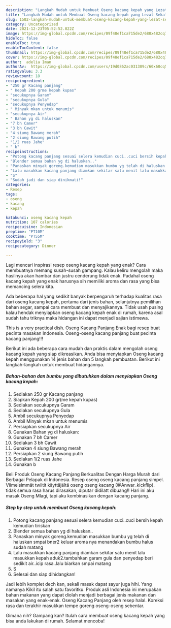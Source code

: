 ```yaml
---
description: "Langkah Mudah untuk Membuat Oseng kacang kepah yang Lezat Sekali"
title: "Langkah Mudah untuk Membuat Oseng kacang kepah yang Lezat Sekali"
slug: 1502-langkah-mudah-untuk-membuat-oseng-kacang-kepah-yang-lezat-sekali
category: Uncategorized
date: 2021-12-23T05:52:52.022Z
image: https://img-global.cpcdn.com/recipes/09f48ef1ca715de2/680x482cq70/oseng-kacang-kepah-foto-resep-utama.jpg
hideToc: false
enableToc: true
enableTocContent: false
thumbnail: https://img-global.cpcdn.com/recipes/09f48ef1ca715de2/680x482cq70/oseng-kacang-kepah-foto-resep-utama.jpg
cover: https://img-global.cpcdn.com/recipes/09f48ef1ca715de2/680x482cq70/oseng-kacang-kepah-foto-resep-utama.jpg
author:  adelia Iman
authorAv:  https://img-global.cpcdn.com/users/19d0862ac031389c/60x60cq50/avatar.jpg
ratingvalue: 3.3
reviewcount: 18
recipeingredient:
- "250 gr Kacang panjang"
- " Kepah 200 grme kepah kupas"
- "secukupnya Garam"
- "secukupnya Gula"
- "secukupnya Penyedap"
- " Minyak mkan untuk menumis"
- "secukupnya Air"
- " Bahan yg di haluskan"
- "7 bh Camer"
- "3 bh Cawit"
- "4 siung Bawang merah"
- "2 siung Bawang putih"
- "1/2 ruas Jahe"
- " b"
recipeinstructions:
- "Potong kacang panjang sesuai selera kemudian cuci..cuci bersih kepah kemudian tiriskan"
- "Blender semua bahan yg di haluskan.."
- "Panaskan minyak goreng.kemudian masukkan bumbu yg telah di haluskan smpai bner2 keluar aroma nya menandakan bumbu halus sudah matang"
- "Lalu masukkan kacang panjang diamkan sekitar satu menit lalu masukkan kepah aduk2.tambahkan garam gula dan penyedap beri sedikit air..icip rasa..lalu biarkan smpai matang"
- "S"
- "Sudah jadi dan siap dinikmati!"
categories:
- Resep
tags:
- oseng
- kacang
- kepah

katakunci: oseng kacang kepah 
nutrition: 107 calories
recipecuisine: Indonesian
preptime: "PT10M"
cooktime: "PT55M"
recipeyield: "3"
recipecategory: Dinner

---
```



Lagi mencari inspirasi resep oseng kacang kepah yang enak? Cara membuatnya memang susah-susah gampang. Kalau keliru mengolah maka hasilnya akan hambar dan justru cenderung tidak enak. Padahal oseng kacang kepah yang enak harusnya sih memiliki aroma dan rasa yang bisa memancing selera kita.


Ada beberapa hal yang sedikit banyak berpengaruh terhadap kualitas rasa dari oseng kacang kepah, pertama dari jenis bahan, selanjutnya pemilihan bahan segar, sampai cara membuat dan menyajikannya. Tidak usah pusing kalau hendak menyiapkan oseng kacang kepah enak di rumah, karena asal sudah tahu triknya maka hidangan ini dapat menjadi sajian istimewa.

This is a very practical dish. Oseng Kacang Panjang Enak bagi resep buat pecinta masakan Indonesia. Oseng-oseng kacang panjang buat pecinta kacang panjang!!!


Berikut ini ada beberapa cara mudah dan praktis dalam mengolah oseng kacang kepah yang siap dikreasikan. Anda bisa menyiapkan Oseng kacang kepah menggunakan 14 jenis bahan dan 5 langkah pembuatan. Berikut ini langkah-langkah untuk membuat hidangannya.

<!--inarticleads1-->

##### Bahan-bahan dan bumbu yang dibutuhkan dalam menyiapkan Oseng kacang kepah:

1. Sediakan 250 gr Kacang panjang
1. Siapkan  Kepah 200 gr(me kepah kupas)
1. Sediakan secukupnya Garam
1. Sediakan secukupnya Gula
1. Ambil secukupnya Penyedap
1. Ambil  Minyak mkan untuk menumis
1. Persiapkan secukupnya Air
1. Gunakan  Bahan yg di haluskan:
1. Gunakan 7 bh Camer
1. Sediakan 3 bh Cawit
1. Gunakan 4 siung Bawang merah
1. Persiapkan 2 siung Bawang putih
1. Sediakan 1/2 ruas Jahe
1. Gunakan  b


Beli Produk Oseng Kacang Panjang Berkualitas Dengan Harga Murah dari Berbagai Pelapak di Indonesia. Resep oseng oseng kacang panjang simpel. Viimeisimmät twiitit käyttäjältä oseng oseng kacang (@Anwar_kickflip). tidak semua rasa harus dirasakan, diputar didilatt dibuang!! Hari ini aku masak Oseng Mlagi, tapi aku kombinasikan dengan kacang panjang. 

<!--inarticleads2-->

##### Step by step untuk membuat Oseng kacang kepah:

1. Potong kacang panjang sesuai selera kemudian cuci..cuci bersih kepah kemudian tiriskan
1. Blender semua bahan yg di haluskan..
1. Panaskan minyak goreng.kemudian masukkan bumbu yg telah di haluskan smpai bner2 keluar aroma nya menandakan bumbu halus sudah matang
1. Lalu masukkan kacang panjang diamkan sekitar satu menit lalu masukkan kepah aduk2.tambahkan garam gula dan penyedap beri sedikit air..icip rasa..lalu biarkan smpai matang
1. S
1. Selesai dan siap dihidangkan!

Jadi lebih komplet dech kan, sekali masak dapat sayur juga hihi. Yang namanya Kikil itu salah satu favoritku. Produk asli Indonesia ini merupakan bahan makanan yang dapat diolah menjadi berbagai jenis makanan dan masakan yang enak-enak. Oseng Kacang Panjang oleh resep halal. Koreksi rasa dan terakhir masukkan tempe goreng oseng-oseng sebentar. 

Gimana nih? Gampang kan? Itulah cara membuat oseng kacang kepah yang bisa anda lakukan di rumah. Selamat mencoba!
